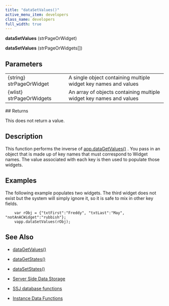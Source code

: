 ```yaml
---
title: "dataSetValues()"
active_menu_item: developers
class_name: developers
full_width: true
---
```



**dataSetValues** (strPageOrWidget)

**dataSetValues** (strPageOrWidgets[])

## Parameters

<table>
<tr>
<td width="186">
{string} strPageOrWidget

</td>
<td width="16">
</td>
<td width="678">
A single object containing multiple widget key names and values

</td>
</tr>
<tr>
<td width="186">
{wlist} strPageOrWidgets

</td>
<td width="16">
</td>
<td width="678">
An array of objects containing multiple widget key names and values

</td>
</tr>
</table>
## Returns

This does not return a value.

## Description

This function performs the inverse of [app.dataGetValues()](datagetvalues.htm) . You pass in an object that is made up of key names that must correspond to Widget names. The value associated with each key is then used to populate those widgets.

## Examples

The following example populates two widgets. The third widget does not exist but the system will simply ignore it, so it is safe to mix in other key fields.

        var rObj = {"txtFirst":"Freddy", "txtLast":"May", "notAnACWidget":"rubbish"};
        vapp.dataSetValues(rObj);
   

## See Also

 - [dataGetValues()](datagetvalues.htm)

 - [dataGetStates()](datagetstates.htm)

 - [dataSetStates()](datasetstates.htm)

 - [Server Side Data Storage](../../../data-storage/server-side-data-storage/)

 - [SSJ database functions](../../../data-storage/server-side-data-storage/)

 - [Instance Data Functions](../instance-data-functions/)

